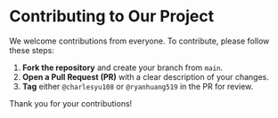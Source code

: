 # Contributing to Our Project

We welcome contributions from everyone. To contribute, please follow these steps:

1. **Fork the repository** and create your branch from `main`.
2. **Open a Pull Request (PR)** with a clear description of your changes.
3. **Tag** either `@charlesyu108` or `@ryanhuang519` in the PR for review.

Thank you for your contributions!